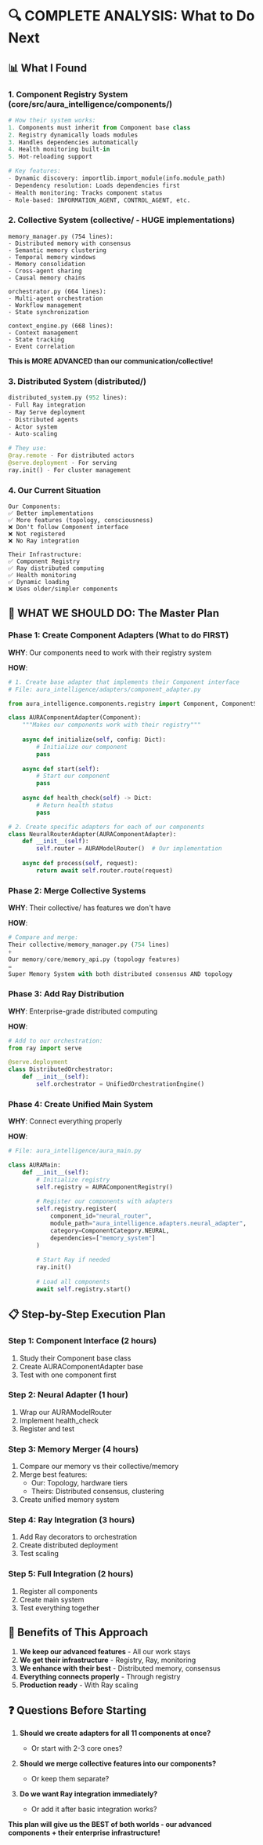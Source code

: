 # 🔍 COMPLETE ANALYSIS: What to Do Next

## 📊 What I Found

### 1. **Component Registry System** (core/src/aura_intelligence/components/)
```python
# How their system works:
1. Components must inherit from Component base class
2. Registry dynamically loads modules
3. Handles dependencies automatically
4. Health monitoring built-in
5. Hot-reloading support

# Key features:
- Dynamic discovery: importlib.import_module(info.module_path)
- Dependency resolution: Loads dependencies first
- Health monitoring: Tracks component status
- Role-based: INFORMATION_AGENT, CONTROL_AGENT, etc.
```

### 2. **Collective System** (collective/ - HUGE implementations)
```
memory_manager.py (754 lines):
- Distributed memory with consensus
- Semantic memory clustering  
- Temporal memory windows
- Memory consolidation
- Cross-agent sharing
- Causal memory chains

orchestrator.py (664 lines):
- Multi-agent orchestration
- Workflow management
- State synchronization

context_engine.py (668 lines):
- Context management
- State tracking
- Event correlation
```

**This is MORE ADVANCED than our communication/collective!**

### 3. **Distributed System** (distributed/)
```python
distributed_system.py (952 lines):
- Full Ray integration
- Ray Serve deployment
- Distributed agents
- Actor system
- Auto-scaling

# They use:
@ray.remote - For distributed actors
@serve.deployment - For serving
ray.init() - For cluster management
```

### 4. **Our Current Situation**
```
Our Components:
✅ Better implementations
✅ More features (topology, consciousness)
❌ Don't follow Component interface
❌ Not registered
❌ No Ray integration

Their Infrastructure:
✅ Component Registry
✅ Ray distributed computing
✅ Health monitoring
✅ Dynamic loading
❌ Uses older/simpler components
```

## 🎯 WHAT WE SHOULD DO: The Master Plan

### **Phase 1: Create Component Adapters** (What to do FIRST)

**WHY**: Our components need to work with their registry system

**HOW**:
```python
# 1. Create base adapter that implements their Component interface
# File: aura_intelligence/adapters/component_adapter.py

from aura_intelligence.components.registry import Component, ComponentStatus

class AURAComponentAdapter(Component):
    """Makes our components work with their registry"""
    
    async def initialize(self, config: Dict):
        # Initialize our component
        pass
        
    async def start(self):
        # Start our component
        pass
        
    async def health_check(self) -> Dict:
        # Return health status
        pass

# 2. Create specific adapters for each of our components
class NeuralRouterAdapter(AURAComponentAdapter):
    def __init__(self):
        self.router = AURAModelRouter()  # Our implementation
        
    async def process(self, request):
        return await self.router.route(request)
```

### **Phase 2: Merge Collective Systems**

**WHY**: Their collective/ has features we don't have

**HOW**:
```python
# Compare and merge:
Their collective/memory_manager.py (754 lines) 
+ 
Our memory/core/memory_api.py (topology features)
=
Super Memory System with both distributed consensus AND topology
```

### **Phase 3: Add Ray Distribution**

**WHY**: Enterprise-grade distributed computing

**HOW**:
```python
# Add to our orchestration:
from ray import serve

@serve.deployment
class DistributedOrchestrator:
    def __init__(self):
        self.orchestrator = UnifiedOrchestrationEngine()
```

### **Phase 4: Create Unified Main System**

**WHY**: Connect everything properly

**HOW**:
```python
# File: aura_intelligence/aura_main.py

class AURAMain:
    def __init__(self):
        # Initialize registry
        self.registry = AURAComponentRegistry()
        
        # Register our components with adapters
        self.registry.register(
            component_id="neural_router",
            module_path="aura_intelligence.adapters.neural_adapter",
            category=ComponentCategory.NEURAL,
            dependencies=["memory_system"]
        )
        
        # Start Ray if needed
        ray.init()
        
        # Load all components
        await self.registry.start()
```

## 📋 Step-by-Step Execution Plan

### **Step 1: Component Interface** (2 hours)
1. Study their Component base class
2. Create AURAComponentAdapter base
3. Test with one component first

### **Step 2: Neural Adapter** (1 hour)
1. Wrap our AURAModelRouter
2. Implement health_check
3. Register and test

### **Step 3: Memory Merger** (4 hours)
1. Compare our memory vs their collective/memory
2. Merge best features:
   - Our: Topology, hardware tiers
   - Theirs: Distributed consensus, clustering
3. Create unified memory system

### **Step 4: Ray Integration** (3 hours)
1. Add Ray decorators to orchestration
2. Create distributed deployment
3. Test scaling

### **Step 5: Full Integration** (2 hours)
1. Register all components
2. Create main system
3. Test everything together

## 🚀 Benefits of This Approach

1. **We keep our advanced features** - All our work stays
2. **We get their infrastructure** - Registry, Ray, monitoring
3. **We enhance with their best** - Distributed memory, consensus
4. **Everything connects properly** - Through registry
5. **Production ready** - With Ray scaling

## ❓ Questions Before Starting

1. **Should we create adapters for all 11 components at once?**
   - Or start with 2-3 core ones?

2. **Should we merge collective features into our components?**
   - Or keep them separate?

3. **Do we want Ray integration immediately?**
   - Or add it after basic integration works?

**This plan will give us the BEST of both worlds - our advanced components + their enterprise infrastructure!**